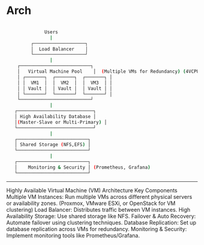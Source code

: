 # Arch
```bash

              Users
                |
         ┌───────────────────┐
         │  Load Balancer    │
         └───────────────────┘
                |
    ┌──────────────────────────┐
    │   Virtual Machine Pool    │  (Multiple VMs for Redundancy) (4VCPU,x86_64 (REDHAT),8GB RAM)
    │ ┌───────┐  ┌───────┐  ┌───────┐ │
    │ │  VM1  │  │  VM2  │  │  VM3  │ │
    │ │ Vault │  │ Vault │  │ Vault │ │
    │ └───────┘  └───────┘  └───────┘ │
    └──────────────────────────┘
                |
   ┌────────────────────────────┐
   │ High Availability Database │
   │(Master-Slave or Multi-Primary) │
   └────────────────────────────┘
                |
   ┌──────────────────────────┐
   │ Shared Storage (NFS,EFS) │
   └──────────────────────────┘
                |
   ┌──────────────────────────┐
   │    Monitoring & Security │ (Prometheus, Grafana)
   └──────────────────────────┘
```
---

Highly Available Virtual Machine (VM) Architecture
Key Components
Multiple VM Instances: Run multiple VMs across different physical servers or availability zones. (Proxmox, VMware ESXi, or OpenStack for VM clustering)
Load Balancer: Distributes traffic between VM instances.
High Availability Storage: Use shared storage like NFS.
Failover & Auto Recovery: Automate failover using clustering techniques.
Database Replication: Set up database replication across VMs for redundancy.
Monitoring & Security: Implement monitoring tools like Prometheus/Grafana.
